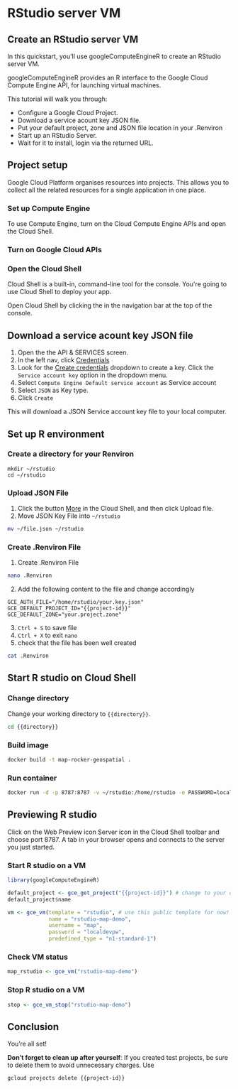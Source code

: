 # RStudio server VM
<walkthrough-watcher-constant value="~/r-on-gcp/docker/simple" key="directory"></walkthrough-watcher-constant>

## Create an RStudio server VM

<walkthrough-tutorial-duration duration="15"></walkthrough-tutorial-duration>

In this quickstart, you'll use googleComputeEngineR to create an RStudio server VM.

googleComputeEngineR provides an R interface to the Google Cloud Compute Engine API, for launching virtual machines.

This tutorial will walk you through:

* Configure a Google Cloud Project.
* Download a service acount key JSON file.
* Put your default project, zone and JSON file location in your .Renviron
* Start up an RStudio Server.
* Wait for it to install, login via the returned URL.

## Project setup

Google Cloud Platform organises resources into projects. This allows you to
collect all the related resources for a single application in one place.

<walkthrough-project-billing-setup></walkthrough-project-billing-setup>
<walkthrough-project-permissions permissions="compute.instances.create"></walkthrough-project-permissions>

### Set up Compute Engine

To use Compute Engine, turn on the Cloud Compute Engine APIs and open the Cloud Shell.

### Turn on Google Cloud APIs

<walkthrough-enable-apis apis="compute.googleapis.com,storage_component,storage_api">
</walkthrough-enable-apis>

### Open the Cloud Shell

Cloud Shell is a built-in, command-line tool for the console. You're going to use
Cloud Shell to deploy your app.

Open Cloud Shell by clicking the
<walkthrough-cloud-shell-icon></walkthrough-cloud-shell-icon> in the navigation bar at the top of the console.

## Download a service acount key JSON file

1. Open the the API & SERVICES screen.
<walkthrough-menu-navigation sectionid="API_SECTION"></walkthrough-menu-navigation>
2. In the left nav, click [Credentials][spotlight-credentials-menu]
3. Look for the [Create credentials][spotlight-create-credentials-menu] dropdown to create a key. Click the ```Service account key``` option in the dropdown menu.
4. Select ```Compute Engine Default service account``` as Service account
5. Select ```JSON``` as Key type.
6. Click ```Create```

This will download a JSON Service account key file to your local computer.

## Set up R environment
### Create a directory for your Renviron
```
mkdir ~/rstudio
cd ~/rstudio
```
### Upload JSON File
1. Click the button [More][spotlight-more-cloud-shell-menu] in the Cloud Shell, and then click Upload file.
2. Move JSON Key File into ```~/rstudio```
```bash
mv ~/file.json ~/rstudio
```
### Create .Renviron File
1. Create .Renviron File
```bash
nano .Renviron
```
2. Add the following content to the file and change accordingly 
```
GCE_AUTH_FILE="/home/rstudio/your.key.json" 
GCE_DEFAULT_PROJECT_ID="{{project-id}}"
GCE_DEFAULT_ZONE="your.project.zone"
```
3. ```Ctrl + S``` to save file
4. ```Ctrl + X``` to exit ```nano```
5. check that the file has been well created
```bash
cat .Renviron
```

## Start R studio on Cloud Shell

### Change directory
Change your working directory to `{{directory}}`.
```bash
cd {{directory}}
```

### Build image
```bash
docker build -t map-rocker-geospatial .
```

### Run container
```bash
docker run -d -p 8787:8787 -v ~/rstudio:/home/rstudio -e PASSWORD=localdevpw --name "map-rstudio-app" map-rocker-geospatial
```

## Previewing R studio
Click on the Web Preview icon Server icon in the Cloud Shell toolbar <walkthrough-web-preview-icon></walkthrough-web-preview-icon> and choose port 8787. 
A tab in your browser opens and connects to the server you just started.

### Start R studio on a VM

```R
library(googleComputeEngineR)

default_project <- gce_get_project("{{project-id}}") # change to your own key
default_project$name

vm <- gce_vm(template = "rstudio", # use this public template for now! custom templates for map specific modelling to be added soon
             name = "rstudio-map-demo",
             username = "map",
             password = "localdevpw",
             predefined_type = "n1-standard-1")
```

### Check VM status
```R
map_rstudio <- gce_vm("rstudio-map-demo")
```

### Stop R studio on a VM
```R
stop <- gce_vm_stop("rstudio-map-demo")
```

## Conclusion

<walkthrough-conclusion-trophy></walkthrough-conclusion-trophy>

You’re all set!

**Don’t forget to clean up after yourself**: If you created test projects, be sure to delete them to avoid unnecessary charges. Use 
```bash
gcloud projects delete {{project-id}}
```
[spotlight-credentials-menu]: walkthrough://spotlight-pointer?cssSelector=#cfctest-section-nav-item-credentials
[spotlight-more-cloud-shell-menu]: walkthrough://spotlight-pointer?cssSelector=.p6n-devshell-more-settings
[spotlight-create-credentials-menu]: walkthrough://spotlight-pointer?cssSelector=.jfk-button-primary